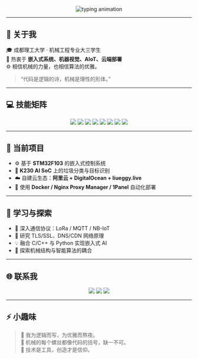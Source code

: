 <!-- 霓虹蓝打字机动态标题 -->
<p align="center">
  <img src="https://readme-typing-svg.demolab.com?font=Fira+Code&weight=700&size=30&pause=1000&color=00FFFF&center=true&vCenter=true&repeat=false&width=600&lines=%3E+Hello+World%2C+I'm+LiuEggy_;&3E+Welcome+to+my+cyber+space+%F0%9F%8C%90;" alt="typing animation" />
</p>

---

## 🚀 关于我
🎓 成都理工大学 · 机械工程专业大三学生  
🧠 热衷于 **嵌入式系统、机器视觉、AIoT、云端部署**  
⚙️ 相信机械的力量，也相信算法的优雅。  

> “代码是逻辑的诗，机械是理性的形体。”

---

## 💻 技能矩阵

<p align="center">
  <img src="https://img.shields.io/badge/C-00C4FF?style=for-the-badge&logo=c&logoColor=white"/>
  <img src="https://img.shields.io/badge/C++-007ACC?style=for-the-badge&logo=cplusplus&logoColor=white"/>
  <img src="https://img.shields.io/badge/STM32-002C4B?style=for-the-badge&logo=stmicroelectronics&logoColor=white"/>
  <img src="https://img.shields.io/badge/K230-AI%20Vision-0052CC?style=for-the-badge&logo=ai&logoColor=white"/>
  <img src="https://img.shields.io/badge/Docker-0DB7ED?style=for-the-badge&logo=docker&logoColor=white"/>
  <img src="https://img.shields.io/badge/Linux-181717?style=for-the-badge&logo=linux&logoColor=white"/>
  <img src="https://img.shields.io/badge/Nginx-009639?style=for-the-badge&logo=nginx&logoColor=white"/>
  <img src="https://img.shields.io/badge/Azure-0089D6?style=for-the-badge&logo=microsoftazure&logoColor=white"/>
</p>

---

## 🧩 当前项目
- ⚙️ 基于 **STM32F103** 的嵌入式控制系统  
- 🤖 **K230 AI SoC** 上的垃圾分类与目标识别  
- ☁️ 自建云生态：**阿里云 + DigitalOcean + liueggy.live**  
- 🐳 使用 **Docker / Nginx Proxy Manager / 1Panel** 自动化部署  

---

## 🌱 学习与探索
- 📡 深入通信协议：LoRa / MQTT / NB-IoT  
- 🔐 研究 TLS/SSL、DNS/CDN 网络原理  
- 💡 融合 C/C++ 与 Python 实现嵌入式 AI  
- 🧠 探索机械结构与智能算法的耦合  

---

## 🌐 联系我
<p align="center">
  <a href="https://liueggy.live"><img src="https://img.shields.io/badge/Website-liueggy.live-00FFFF?style=for-the-badge&logo=googlechrome&logoColor=white"/></a>
  <a href="mailto:3157487230@qq.com"><img src="https://img.shields.io/badge/Email-QQ%20Mail-D14836?style=for-the-badge&logo=gmail&logoColor=white"/></a>
  <a href="https://github.com/liueggy"><img src="https://img.shields.io/badge/GitHub-liueggy-181717?style=for-the-badge&logo=github&logoColor=white"/></a>
</p>

---

## ⚡ 小趣味
> 🌌 我为逻辑而写，为优雅而熬夜。  
> 🔧 机械的每个螺丝都像代码的括号，缺一不可。  
> 🧩 技术是工具，创造才是信仰。  

